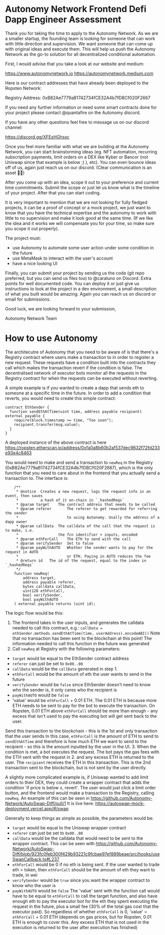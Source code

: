 # Autonomy Network Frontend Defi Dapp Engineer Assessment

Thank you for taking the time to apply to the Autonomy Network. As we are a smaller startup, the founding team is looking for someone that can work with little direction and supervision. We want someone that can come up with original ideas and execute them. This will help us push the Autonomy Network as the go-to solution for all decentralized conditional automation.

First, I would advise that you take a look at our website and medium:

https://www.autonomynetwork.io
https://autonomynetwork.medium.com 

Here is our contract addresses that have already been deployed to the Ropsten Network:

Registry Address:
0xB82Ae7779aB1742734fCE32A4b7fDBCf020F2667

If you need any further information or need some smart contracts done for your project please contact 
@quantafire on the Autonomy discord.

If you have any other questions feel free to message us on our discord channel:

https://discord.gg/XFEsHGhsxc

Once you feel more familiar with what we are building at the Autonomy Network, you can start brainstorming ideas (eg. NFT automation, recurring subscription payments, limit orders on a DEX like Kyber or Bancor (not Uniswap since that example is below ;) ), etc). You can even bounce ideas off of us, again just reach us on our discord. (Clear communication is an asset 👀👀)

After you come up with an idea, scope it out to your preference and current time commitments. Submit the scope or just let us know what is the timeline of your project. After that you can start coding.

It is very important to mention that we are not looking for fully fledged projects, it can be a proof of concept or a mock project, we just want to know that you have the technical expertise and the autonomy to work with little to no supervision and make it look good at the same time. (If we like the idea and it works we will compensate you for your time, so make sure you scope it out properly).

The project must:
 - use Autonomy to automate some user action under some condition in the future
 - use MetaMask to interact with the user's account
 - have a nice looking UI

Finally, you can submit your project by sending us the code (git repo preferred, but you can send us files too) to @caraluno on Discord. Extra points for well documented code. You can deploy it or just give us instructions to look at the project in a dev environment, a small description of what you built would be amazing. Again you can reach us on discord or email for submissions.


Good luck, we are looking forward to your submission,

Autonomy Network Team

# How to use Autonomy
The architecutre of Autonomy that you need to be aware of is that there's a Registry contract where users make a transaction to in order to register a new request. These requests have a condition built into the contracts they call which makes the transaction revert if the condition is false. The decentralised network of executor bots monitor all the requests in the Registry contract for when the requests can be executed without reverting.


A simple example is if you wanted to create a dapp that sends eth to someone at a specific time in the future.
In order to add a condition that reverts, you would need to create this simple contract:
```
contract EthSender {
  function sendEthAtTime(uint time, address payable recipient) external payable {
    require(block.timestamp >= time, "Too soon");
    recipient.transfer(msg.value);
  }
}
```
A deployed instance of the above contract is here https://ropsten.etherscan.io/address/0xfa0a8b60b2af537dec9832f72fd233e93e4c8463

You would need to make and send a transaction to `newReq` in the Registry (0xB82Ae7779aB1742734fCE32A4b7fDBCf020F2667), which is the only function that you need to care about in the frontend that you actually send a transaction to. The interface is:
```
    /**
     * @notice  Creates a new request, logs the request info in an event, then saves
     *          a hash of it on-chain in `_hashedReqs`
     * @param target    The contract address that needs to be called
     * @param referer       The referer to get rewarded for referring the sender
     *                      to using Autonomy. Usally the address of a dapp owner
     * @param callData  The calldata of the call that the request is to make, i.e.
     *                  the fcn identifier + inputs, encoded
     * @param ethForCall    The ETH to send with the call
     * @param verifySender  Set to false
     * @param payWithAUTO   Whether the sender wants to pay for the request in AUTO
     *                      or ETH. Paying in AUTO reduces the fee
     * @return id   The id of the request, equal to the index in `_hashedReqs`
     */
    function newReq(
        address target,
        address payable referer,
        bytes calldata callData,
        uint120 ethForCall,
        bool verifySender,
        bool payWithAUTO
    ) external payable returns (uint id);
```

The logic flow would be this:
1. The frontend takes in the user inputs, and generates the calldata needed to call this contract, e.g.:
  `callData = ethSender.methods.sendEthAtTime(time, userAddress).encodeABI()`
  Note that no transaction has been sent to the blockchain at this point! The information needed to call this function in the future was generated
2. Call `newReq` at Registry with the following parameters:
 - `target` would be equal to the EthSender contract address
 - `referer` can just be set to `0x00..00`
 - `callData` would be the `callData` generated in step 1.
 - `ethForCall` would be the amount of eth the user wants to send in the future
 - `verifySender` would be `false` since EthSender doesn't need to know who the sender is, it only cares who the recipient is
 - `payWithAUTO` would be `false`
 - 'value' would be `ethForCall` + 0.01 ETH. The 0.01 ETH is because more ETH needs to be sent to pay for the bot to execute the transaction. On Ropsten, 0.01 ETH above `ethForCall` should be more than enough - any excess that isn't used to pay the executing bot will get sent back to the user.

Send this transaction to the blockchain - this is the 1st and only transaction that the user sends
In this case, `ethForCall` is the amount of ETH to send to `sendEthAtTime` and therefore is how much ETH we want to send to the recipient - so this is the amount inputted by the user in the UI.
3. When the condition is met, a bot executes the request. The bot pays the gas fees with the ETH sent with the request in 2. and any excess ETH is returned to the user. The `recipient` receives the ETH in this transaction. This is the 2nd transaction sent to the blockchain, but is not sent by the user directly.


A slightly more complicated example is, if Uniswap wanted to add limit orders to their DEX, they could create a wrapper contract that adds the condition 'if price is below x, revert'. The user would just click a limit order button, and the frontend would make a transaction to the Registry, calling `newReq`.
An example of this can be seen in https://github.com/Autonomy-Network/AutoSwap-Diff/pull/1
It is live here: https://autoswap-mock-deployment.vercel.app/#/swap

Generally to keep things as simple as possible, the parameters would be:
 - `target` would be equal to the Uniswap wrapper contract
 - `referer` can just be set to `0x00..00`
 - `callData` would be the calldata that would need to be sent to the wrapper contract. This can be seen with https://github.com/Autonomy-Network/AutoSwap-Diff/blob/923fc0feb300f429b93221c9fcbae97ef889beae/src/hooks/useSwapCallback.ts#L237
 - `ethForCall` would be 0 if no eth is being sent. If the user wanted to trade eth > token, then `ethForCall` should be the amount of eth they want to trade, in wei
 - `verifySender` would be `true` since you want the wrapper contract to know who the user is
 - `payWithAUTO` would be `false`
The 'value' sent with the function call would have to be equal to `ethForCall` to call the target function, and also have enough eth to pay the executor bot for the eth they spent executing the request in the future, plus a small fee (30% of the total gas cost that the executor paid). So regardless of whether `ethForCall` is 0, 'value' = `ethForCall` + 0.01 ETH (depends on gas prices, but for Ropsten, 0.01 ETH is enough to cover this. Any excess ETH that is not used in the execution is returned to the user after execution has finished)
